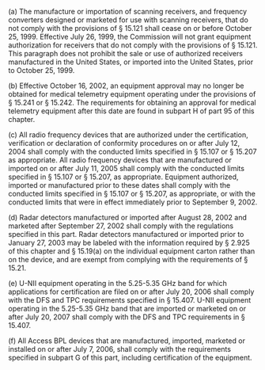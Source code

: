 (a) The manufacture or importation of scanning receivers, and frequency converters designed or marketed for use with scanning receivers, that do not comply with the provisions of § 15.121 shall cease on or before October 25, 1999. Effective July 26, 1999, the Commission will not grant equipment authorization for receivers that do not comply with the provisions of § 15.121. This paragraph does not prohibit the sale or use of authorized receivers manufactured in the United States, or imported into the United States, prior to October 25, 1999.

(b) Effective October 16, 2002, an equipment approval may no longer be obtained for medical telemetry equipment operating under the provisions of § 15.241 or § 15.242. The requirements for obtaining an approval for medical telemetry equipment after this date are found in subpart H of part 95 of this chapter.

(c) All radio frequency devices that are authorized under the certification, verification or declaration of conformity procedures on or after July 12, 2004 shall comply with the conducted limits specified in § 15.107 or § 15.207 as appropriate. All radio frequency devices that are manufactured or imported on or after July 11, 2005 shall comply with the conducted limits specified in § 15.107 or § 15.207, as appropriate. Equipment authorized, imported or manufactured prior to these dates shall comply with the conducted limits specified in § 15.107 or § 15.207, as appropriate, or with the conducted limits that were in effect immediately prior to September 9, 2002.

(d) Radar detectors manufactured or imported after August 28, 2002 and marketed after September 27, 2002 shall comply with the regulations specified in this part. Radar detectors manufactured or imported prior to January 27, 2003 may be labeled with the information required by § 2.925 of this chapter and § 15.19(a) on the individual equipment carton rather than on the device, and are exempt from complying with the requirements of § 15.21.

(e) U-NII equipment operating in the 5.25-5.35 GHz band for which applications for certification are filed on or after July 20, 2006 shall comply with the DFS and TPC requirements specified in § 15.407. U-NII equipment operating in the 5.25-5.35 GHz band that are imported or marketed on or after July 20, 2007 shall comply with the DFS and TPC requirements in § 15.407.

(f) All Access BPL devices that are manufactured, imported, marketed or installed on or after July 7, 2006, shall comply with the requirements specified in subpart G of this part, including certification of the equipment.

